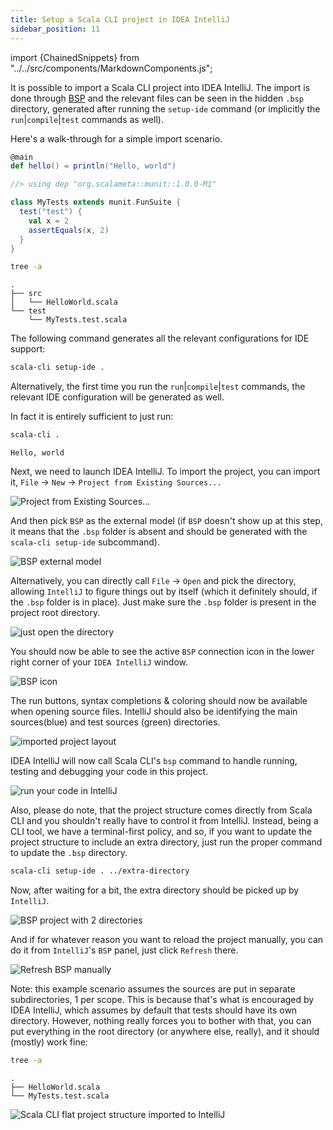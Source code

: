 ```yaml
---
title: Setup a Scala CLI project in IDEA IntelliJ
sidebar_position: 11
---
```


import {ChainedSnippets} from "../../src/components/MarkdownComponents.js";

It is possible to import a Scala CLI project into IDEA IntelliJ. The import is done
through [BSP](https://build-server-protocol.github.io/) and the relevant files can be seen in the hidden `.bsp`
directory, generated after running the `setup-ide` command (or implicitly the `run`|`compile`|`test` commands as well).

Here's a walk-through for a simple import scenario.

```scala title=src/HelloWorld.scala
@main
def hello() = println("Hello, world")
```

```scala title=test/MyTests.test.scala
//> using dep "org.scalameta::munit::1.0.0-M1"

class MyTests extends munit.FunSuite {
  test("test") {
    val x = 2
    assertEquals(x, 2)
  }
}
```

<ChainedSnippets>

```bash
tree -a
```

```text
.
├── src
│   └── HelloWorld.scala
└── test
    └── MyTests.test.scala
```

</ChainedSnippets>

The following command generates all the relevant configurations for IDE support:

```bash
scala-cli setup-ide .
```

Alternatively, the first time you run the `run`|`compile`|`test` commands, the relevant IDE configuration will be
generated as well.

In fact it is entirely sufficient to just run:

<ChainedSnippets>

```bash
scala-cli .
```

```text
Hello, world
```

</ChainedSnippets>

Next, we need to launch IDEA IntelliJ.
To import the project, you can import it, `File` -> `New` -> `Project from Existing Sources...`

![Project from Existing Sources...](/img/intellij_project_from_existing_sources.png)

And then pick `BSP` as the external model (if `BSP` doesn't show up at this step, it means that the `.bsp` folder is
absent and should be generated with the `scala-cli setup-ide` subcommand).

![BSP external model](/img/intellij_bsp_external_model.png)

Alternatively, you can directly call `File` -> `Open` and pick the directory, allowing `IntelliJ` to figure things out
by itself (which it definitely should, if the `.bsp` folder is in place). Just make sure the `.bsp` folder is present in
the project root directory.

![just open the directory](/img/intellij_open_dir.png)

You should now be able to see the active `BSP` connection icon in the lower right corner of your `IDEA IntelliJ` window.

![BSP icon](/img/intellij_bsp_icon.png)

The run buttons, syntax completions & coloring should now be available when opening source files.
IntelliJ should also be identifying the main sources(blue) and test sources (green) directories.

![imported project layout](/img/intellij_imported_project_layout.png)

IDEA IntelliJ will now call Scala CLI's `bsp` command to handle running, testing and debugging your code in this
project.

![run your code in IntelliJ](/img/intellij_run_code_with_bsp.png)

Also, please do note, that the project structure comes directly from Scala CLI and you shouldn't really have to control
it from IntelliJ. Instead, being a CLI tool, we have a terminal-first policy, and so, if you want to update the project
structure to include an extra directory, just run the proper command to update the `.bsp` directory.

```bash ignore
scala-cli setup-ide . ../extra-directory
```

Now, after waiting for a bit, the extra directory should be picked up by `IntelliJ`.

![BSP project with 2 directories](/img/intellij_project_layout_with_extra_dir.png)

And if for whatever reason you want to reload the project manually, you can do it from `IntelliJ`'s `BSP` panel, just
click `Refresh` there.

![Refresh BSP manually](/img/intellij_refresh_bsp.png)

Note: this example scenario assumes the sources are put in separate subdirectories, 1 per scope. This is because that's
what is encouraged by IDEA IntelliJ, which assumes by default that tests should have its own directory. However, nothing
really forces you to bother with that, you can put everything in the root directory (or anywhere else, really), and it
should (mostly) work fine:

<ChainedSnippets>

```bash
tree -a
```

```text
.
├── HelloWorld.scala
└── MyTests.test.scala
```

</ChainedSnippets>

![Scala CLI flat project structure imported to IntelliJ](/img/intellij_flat_sources_layout.png)

